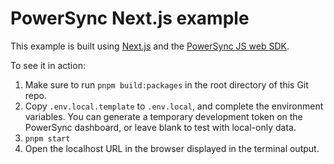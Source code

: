 # PowerSync Next.js example

This example is built using [Next.js](https://nextjs.org/) and the [PowerSync JS web SDK](https://docs.powersync.com/client-sdk-references/js-web).

To see it in action:

1. Make sure to run `pnpm build:packages` in the root directory of this Git repo.
2. Copy `.env.local.template` to `.env.local`, and complete the environment variables. You can generate a temporary development token on the PowerSync dashboard, or leave blank to test with local-only data.
3. `pnpm start`
4. Open the localhost URL in the browser displayed in the terminal output.
